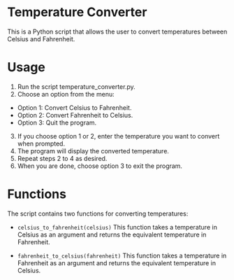 # Temperature Converter
This is a Python script that allows the user to convert temperatures between Celsius and Fahrenheit.

# Usage
1. Run the script temperature_converter.py.
2. Choose an option from the menu:
- Option 1: Convert Celsius to Fahrenheit.
- Option 2: Convert Fahrenheit to Celsius.
- Option 3: Quit the program.
3. If you choose option 1 or 2, enter the temperature you want to convert when prompted.
4. The program will display the converted temperature.
5. Repeat steps 2 to 4 as desired.
6. When you are done, choose option 3 to exit the program.

# Functions
The script contains two functions for converting temperatures:

- `celsius_to_fahrenheit(celsius)`
This function takes a temperature in Celsius as an argument and returns the equivalent temperature in Fahrenheit.

- `fahrenheit_to_celsius(fahrenheit)`
This function takes a temperature in Fahrenheit as an argument and returns the equivalent temperature in Celsius.